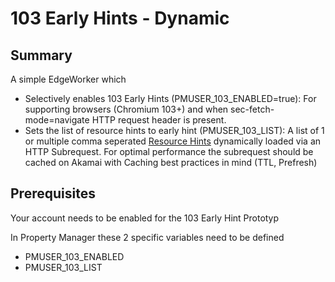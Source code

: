 # 103 Early Hints - Dynamic

## Summary
A simple EdgeWorker which
- Selectively enables 103 Early Hints (PMUSER_103_ENABLED=true): For supporting browsers (Chromium 103+) and when sec-fetch-mode=navigate HTTP request header is present.
- Sets the list of resource hints to early hint (PMUSER_103_LIST): A list of 1 or multiple comma seperated [Resource Hints](https://www.w3.org/TR/resource-hints/) dynamically loaded via an HTTP Subrequest. For optimal performance the subrequest should be cached on Akamai with Caching best practices in mind (TTL, Prefresh)

## Prerequisites
Your account needs to be enabled for the 103 Early Hint Prototyp

In Property Manager these 2 specific variables need to be defined

- PMUSER_103_ENABLED
- PMUSER_103_LIST
